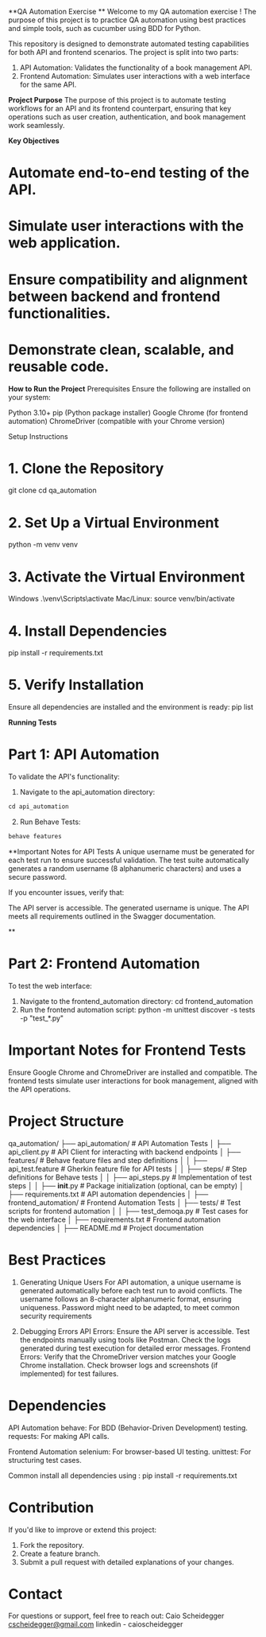 **QA Automation Exercise
**
Welcome to my QA automation exercise ! The purpose of this project is to practice QA automation using best practices and simple tools, such as cucumber using BDD for Python. 

This repository is designed to demonstrate automated testing capabilities for both API and frontend scenarios. The project is split into two parts:

1. API Automation: Validates the functionality of a book management API.
2. Frontend Automation: Simulates user interactions with a web interface for the same API.

**Project Purpose**
The purpose of this project is to automate testing workflows for an API and its frontend counterpart, ensuring that key operations such as user creation, authentication, and book management work seamlessly.

**Key Objectives**
# Automate end-to-end testing of the API.
# Simulate user interactions with the web application.
# Ensure compatibility and alignment between backend and frontend functionalities.
# Demonstrate clean, scalable, and reusable code.

**How to Run the Project**
Prerequisites
Ensure the following are installed on your system:

Python 3.10+
pip (Python package installer)
Google Chrome (for frontend automation)
ChromeDriver (compatible with your Chrome version)

 Setup Instructions
# 1. Clone the Repository
git clone <repository-url>
cd qa_automation

# 2. Set Up a Virtual Environment 
python -m venv venv

# 3. Activate the Virtual Environment
Windows
.\venv\Scripts\activate
Mac/Linux:
source venv/bin/activate

# 4. Install Dependencies 
pip install -r requirements.txt

# 5. Verify Installation 
Ensure all dependencies are installed and the environment is ready: 
pip list

**Running Tests**
# Part 1: API Automation
To validate the API's functionality:
1. Navigate to the api_automation directory:
```python
cd api_automation
```
2. Run Behave Tests: 
```python
behave features
```
**Important Notes for API Tests
A unique username must be generated for each test run to ensure successful validation.
The test suite automatically generates a random username (8 alphanumeric characters) and uses a secure password.

If you encounter issues, verify that:

The API server is accessible.
The generated username is unique.
The API meets all requirements outlined in the Swagger documentation.

**
# Part 2: Frontend Automation
To test the web interface:

1. Navigate to the frontend_automation directory:
cd frontend_automation
2. Run the frontend automation script:
python -m unittest discover -s tests -p "test_*.py"

# Important Notes for Frontend Tests
Ensure Google Chrome and ChromeDriver are installed and compatible.
The frontend tests simulate user interactions for book management, aligned with the API operations.

# Project Structure # 
qa_automation/
├── api_automation/           # API Automation Tests
│   ├── api_client.py         # API Client for interacting with backend endpoints
│   ├── features/             # Behave feature files and step definitions
│   │   ├── api_test.feature  # Gherkin feature file for API tests
│   │   ├── steps/            # Step definitions for Behave tests
│   │       ├── api_steps.py  # Implementation of test steps
│   │       ├── __init__.py   # Package initialization (optional, can be empty)
│   ├── requirements.txt      # API automation dependencies
│
├── frontend_automation/      # Frontend Automation Tests
│   ├── tests/                # Test scripts for frontend automation
│   │   ├── test_demoqa.py    # Test cases for the web interface
│   ├── requirements.txt      # Frontend automation dependencies
│
├── README.md                 # Project documentation

# Best Practices
1. Generating Unique Users
For API automation, a unique username is generated automatically before each test run to avoid conflicts.
The username follows an 8-character alphanumeric format, ensuring uniqueness.
Password might need to be adapted, to meet common security requirements

2. Debugging Errors
API Errors:
Ensure the API server is accessible.
Test the endpoints manually using tools like Postman.
Check the logs generated during test execution for detailed error messages.
Frontend Errors:
Verify that the ChromeDriver version matches your Google Chrome installation.
Check browser logs and screenshots (if implemented) for test failures.

# Dependencies # 
API Automation
behave: For BDD (Behavior-Driven Development) testing.
requests: For making API calls.

Frontend Automation 
selenium: For browser-based UI testing.
unittest: For structuring test cases.

Common 
install all dependencies using : 
pip install -r requirements.txt

# Contribution # 
If you'd like to improve or extend this project:

1. Fork the repository.
2. Create a feature branch.
3. Submit a pull request with detailed explanations of your changes.

# Contact # 
For questions or support, feel free to reach out: 
Caio Scheidegger
cscheidegger@gmail.com
linkedin - caioscheidegger